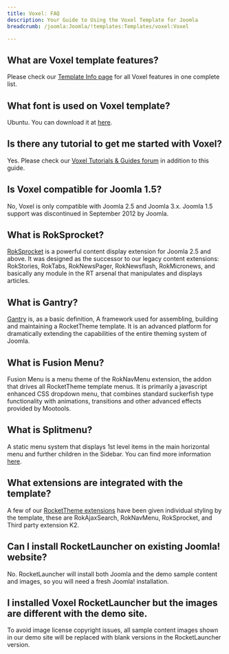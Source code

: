 ```yaml
---
title: Voxel: FAQ
description: Your Guide to Using the Voxel Template for Joomla
breadcrumb: /joomla:Joomla/!templates:Templates/voxel:Voxel

---
```


What are Voxel template features?
-----
Please check our [Template Info page][features] for all Voxel features in one complete list.

What font is used on Voxel template?
-----
Ubuntu. You can download it at [here][font].

Is there any tutorial to get me started with Voxel?
-----
Yes. Please check our [Voxel Tutorials & Guides forum][forum] in addition to this guide.

Is Voxel compatible for Joomla 1.5?
-----
No, Voxel is only compatible with Joomla 2.5 and Joomla 3.x. Joomla 1.5 support was discontinued in September 2012 by Joomla.

What is RokSprocket?
-----
[RokSprocket][roksprocket] is a powerful content display extension for Joomla 2.5 and above. It was designed as the successor to our legacy content extensions: RokStories, RokTabs, RokNewsPager, RokNewsflash, RokMicronews, and basically any module in the RT arsenal that manipulates and displays articles.

What is Gantry?
-----
[Gantry][gantry] is, as a basic definition, A framework used for assembling, building and maintaining a RocketTheme template. It is an advanced platform for dramatically extending the capabilities of the entire theming system of Joomla.

What is Fusion Menu?
-----
Fusion Menu is a menu theme of the RokNavMenu extension, the addon that drives all RocketTheme template menus. It is primarily a javascript enhanced CSS dropdown menu, that combines standard suckerfish type functionality with animations, transitions and other advanced effects provided by Mootools.

What is Splitmenu?
-----
A static menu system that displays 1st level items in the main horizontal menu and further children in the Sidebar. You can find more information [here][splitmenu].

What extensions are integrated with the template?
-----
A few of our [RocketTheme extensions][extensions] have been given individual styling by the template, these are RokAjaxSearch, RokNavMenu, RokSprocket, and Third party extension K2.

Can I install RocketLauncher on existing Joomla! website?
-----
No. RocketLauncher will install both Joomla and the demo sample content and images, so you will need a fresh Joomla! installation.

I installed Voxel RocketLauncher but the images are different with the demo site.
-----
To avoid image license copyright issues, all sample content images shown in our demo site will be replaced with blank versions in the RocketLauncher version.

[gantry]: http://gantry-framework.org/
[features]: http://demo.rockettheme.com/joomla-templates/voxel/features
[font]: http://www.fontsquirrel.com/fonts/ubuntu
[forum]: http://www.rockettheme.com/forum/index.php?f=618&rb_v=viewforum
[roksprocket]: http://www.rockettheme.com/joomla/extensions/roksprocket
[dropdown]: http://demo.rockettheme.com/joomla-templates/voxel/features/menu-options
[splitmenu]: http://demo.rockettheme.com/joomla-templates/voxel/features/menu-options
[extensions]: http://demo.rockettheme.com/joomla-templates/voxel/features/extensions